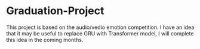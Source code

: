 # Graduation-Project
This project is based on the audio/vedio emotion competition.
I have an idea that it may be useful to replace GRU with Transformer model, I will complete this idea in the coming months.
